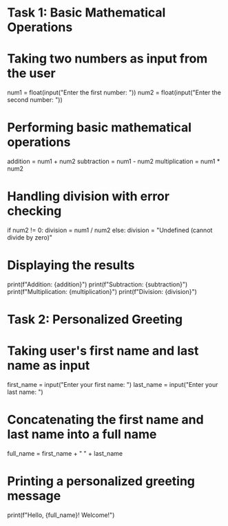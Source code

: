 # Task 1: Basic Mathematical Operations

# Taking two numbers as input from the user
num1 = float(input("Enter the first number: "))
num2 = float(input("Enter the second number: "))

# Performing basic mathematical operations
addition = num1 + num2
subtraction = num1 - num2
multiplication = num1 * num2

# Handling division with error checking
if num2 != 0:
    division = num1 / num2
else:
    division = "Undefined (cannot divide by zero)"

# Displaying the results
print(f"Addition: {addition}")
print(f"Subtraction: {subtraction}")
print(f"Multiplication: {multiplication}")
print(f"Division: {division}")


# Task 2: Personalized Greeting

# Taking user's first name and last name as input
first_name = input("Enter your first name: ")
last_name = input("Enter your last name: ")

# Concatenating the first name and last name into a full name
full_name = first_name + " " + last_name

# Printing a personalized greeting message
print(f"Hello, {full_name}! Welcome!")

